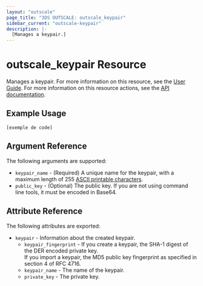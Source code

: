 ```yaml
---
layout: "outscale"
page_title: "3DS OUTSCALE: outscale_keypair"
sidebar_current: "outscale-keypair"
description: |-
  [Manages a keypair.]
---
```


# outscale_keypair Resource

Manages a keypair.
For more information on this resource, see the [User Guide](https://wiki.outscale.net/display/EN/About+Keypairs).
For more information on this resource actions, see the [API documentation](https://docs-beta.outscale.com/#3ds-outscale-api-keypair).

## Example Usage

```hcl
[exemple de code]
```

## Argument Reference

The following arguments are supported:

* `keypair_name` - (Required) A unique name for the keypair, with a maximum length of 255 [ASCII printable characters](https://en.wikipedia.org/wiki/ASCII#Printable_characters).
* `public_key` - (Optional) The public key. If you are not using command line tools, it must be encoded in Base64.

## Attribute Reference

The following attributes are exported:

* `keypair` - Information about the created keypair.
  * `keypair_fingerprint` - If you create a keypair, the SHA-1 digest of the DER encoded private key.<br />
If you import a keypair, the MD5 public key fingerprint as specified in section 4 of RFC 4716.
  * `keypair_name` - The name of the keypair.
  * `private_key` - The private key.
